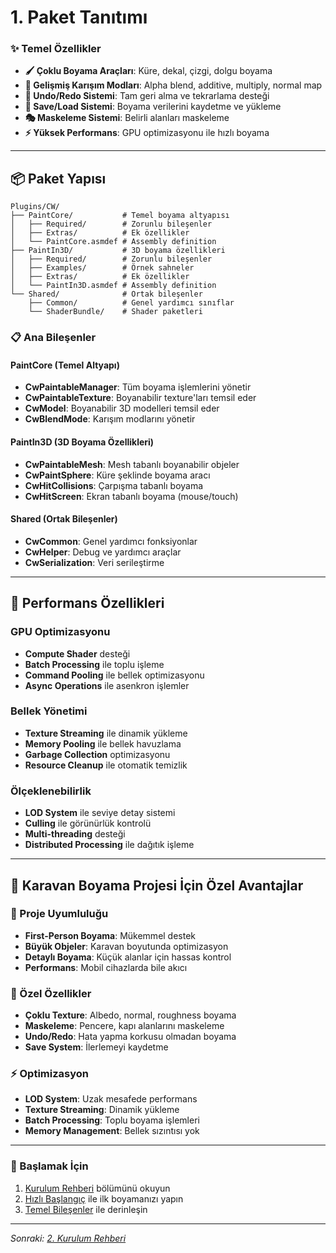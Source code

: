 # 1. Paket Tanıtımı

### ✨ Temel Özellikler

- **🖌️ Çoklu Boyama Araçları**: Küre, dekal, çizgi, dolgu boyama
- **🎨 Gelişmiş Karışım Modları**: Alpha blend, additive, multiply, normal map
- **💾 Undo/Redo Sistemi**: Tam geri alma ve tekrarlama desteği
- **💾 Save/Load Sistemi**: Boyama verilerini kaydetme ve yükleme
- **🎭 Maskeleme Sistemi**: Belirli alanları maskeleme
- **⚡ Yüksek Performans**: GPU optimizasyonu ile hızlı boyama

---

## 📦 Paket Yapısı

```
Plugins/CW/
├── PaintCore/           # Temel boyama altyapısı
│   ├── Required/        # Zorunlu bileşenler
│   ├── Extras/          # Ek özellikler
│   └── PaintCore.asmdef # Assembly definition
├── PaintIn3D/           # 3D boyama özellikleri
│   ├── Required/        # Zorunlu bileşenler
│   ├── Examples/        # Örnek sahneler
│   ├── Extras/          # Ek özellikler
│   └── PaintIn3D.asmdef # Assembly definition
└── Shared/              # Ortak bileşenler
    ├── Common/          # Genel yardımcı sınıflar
    └── ShaderBundle/    # Shader paketleri
```

### 📋 Ana Bileşenler

#### PaintCore (Temel Altyapı)
- **CwPaintableManager**: Tüm boyama işlemlerini yönetir
- **CwPaintableTexture**: Boyanabilir texture'ları temsil eder
- **CwModel**: Boyanabilir 3D modelleri temsil eder
- **CwBlendMode**: Karışım modlarını yönetir

#### PaintIn3D (3D Boyama Özellikleri)
- **CwPaintableMesh**: Mesh tabanlı boyanabilir objeler
- **CwPaintSphere**: Küre şeklinde boyama aracı
- **CwHitCollisions**: Çarpışma tabanlı boyama
- **CwHitScreen**: Ekran tabanlı boyama (mouse/touch)

#### Shared (Ortak Bileşenler)
- **CwCommon**: Genel yardımcı fonksiyonlar
- **CwHelper**: Debug ve yardımcı araçlar
- **CwSerialization**: Veri serileştirme

---

## 🚀 Performans Özellikleri

### GPU Optimizasyonu
- **Compute Shader** desteği
- **Batch Processing** ile toplu işleme
- **Command Pooling** ile bellek optimizasyonu
- **Async Operations** ile asenkron işlemler

### Bellek Yönetimi
- **Texture Streaming** ile dinamik yükleme
- **Memory Pooling** ile bellek havuzlama
- **Garbage Collection** optimizasyonu
- **Resource Cleanup** ile otomatik temizlik

### Ölçeklenebilirlik
- **LOD System** ile seviye detay sistemi
- **Culling** ile görünürlük kontrolü
- **Multi-threading** desteği
- **Distributed Processing** ile dağıtık işleme

---

## 🎯 Karavan Boyama Projesi İçin Özel Avantajlar

### 🚗 Proje Uyumluluğu
- **First-Person Boyama**: Mükemmel destek
- **Büyük Objeler**: Karavan boyutunda optimizasyon
- **Detaylı Boyama**: Küçük alanlar için hassas kontrol
- **Performans**: Mobil cihazlarda bile akıcı

### 🎨 Özel Özellikler
- **Çoklu Texture**: Albedo, normal, roughness boyama
- **Maskeleme**: Pencere, kapı alanlarını maskeleme
- **Undo/Redo**: Hata yapma korkusu olmadan boyama
- **Save System**: İlerlemeyi kaydetme

### ⚡ Optimizasyon
- **LOD System**: Uzak mesafede performans
- **Texture Streaming**: Dinamik yükleme
- **Batch Processing**: Toplu boyama işlemleri
- **Memory Management**: Bellek sızıntısı yok

---

### 🚀 Başlamak İçin
1. [Kurulum Rehberi](kurulum-rehberi.md) bölümünü okuyun
2. [Hızlı Başlangıç](hizli-baslangic.md) ile ilk boyamanızı yapın
3. [Temel Bileşenler](temel-bilesenler/paintcore.md) ile derinleşin

---

*Sonraki: [2. Kurulum Rehberi](kurulum-rehberi.md)*
